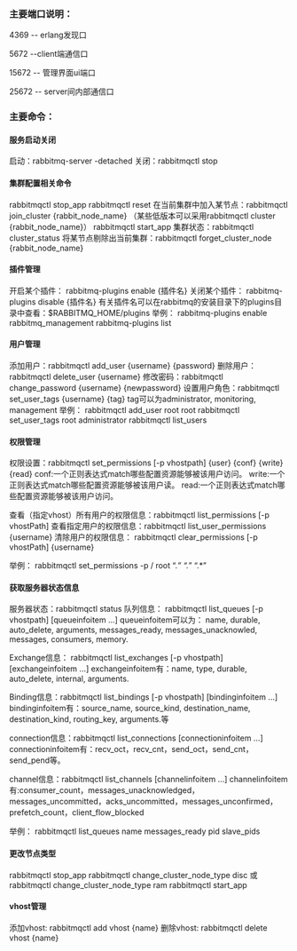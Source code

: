 ### 主要端口说明： 

4369 -- erlang发现口

5672 --client端通信口

15672 -- 管理界面ui端口

25672 -- server间内部通信口

### 主要命令：

#### 服务启动关闭

启动：rabbitmq-server -detached
关闭：rabbitmqctl stop

#### 集群配置相关命令

rabbitmqctl stop_app 
rabbitmqctl reset 
在当前集群中加入某节点：rabbitmqctl join_cluster {rabbit_node_name} （某些低版本可以采用rabbitmqctl cluster {rabbit_node_name}） 
rabbitmqctl start_app 
集群状态：rabbitmqctl cluster_status 
将某节点剔除出当前集群：rabbitmqctl forget_cluster_node {rabbit_node_name}

#### 插件管理

开启某个插件： rabbitmq-plugins enable {插件名} 
关闭某个插件： rabbitmq-plugins disable {插件名} 
有关插件名可以在rabbitmq的安装目录下的plugins目录中查看：$RABBITMQ_HOME/plugins 
举例： 
rabbitmq-plugins enable rabbitmq_management 
rabbitmq-plugins list

#### 用户管理

添加用户：rabbitmqctl add_user {username} {password} 
删除用户：rabbitmqctl delete_user {username} 
修改密码：rabbitmqctl change_password {username} {newpassword} 
设置用户角色：rabbitmqctl set_user_tags {username} {tag} 
tag可以为administrator, monitoring, management 
举例： 
rabbitmqctl add_user root root 
rabbitmqctl set_user_tags root administrator 
rabbitmqctl list_users

#### 权限管理

权限设置：rabbitmqctl set_permissions [-p vhostpath] {user} {conf} {write} {read} 
  conf:一个正则表达式match哪些配置资源能够被该用户访问。 
  write:一个正则表达式match哪些配置资源能够被该用户读。 
  read:一个正则表达式match哪些配置资源能够被该用户访问。

查看（指定vhost）所有用户的权限信息：rabbitmqctl list_permissions [-p vhostPath] 
查看指定用户的权限信息：rabbitmqctl list_user_permissions {username} 
清除用户的权限信息： rabbitmqctl clear_permissions [-p vhostPath] {username}

举例： 
rabbitmqctl set_permissions -p / root “.*” “.*” “.*”

#### 获取服务器状态信息

服务器状态：rabbitmqctl status 
队列信息： rabbitmqctl list_queues [-p vhostpath] [queueinfoitem …] 
queueinfoitem可以为： name, durable, auto_delete, arguments, messages_ready, messages_unacknowled, messages, consumers, memory.

Exchange信息： rabbitmqctl list_exchanges [-p vhostpath] [exchangeinfoitem …] 
exchangeinfoitem有：name, type, durable, auto_delete, internal, arguments.

Binding信息：rabbitmqctl list_bindings [-p vhostpath] [bindinginfoitem …] 
bindinginfoitem有：source_name, source_kind, destination_name, destination_kind, routing_key, arguments.等

connection信息：rabbitmqctl list_connections [connectioninfoitem …] 
connectioninfoitem有：recv_oct，recv_cnt，send_oct，send_cnt，send_pend等。

channel信息：rabbitmqctl list_channels [channelinfoitem …] 
channelinfoitem有:consumer_count，messages_unacknowledged，messages_uncommitted，acks_uncommitted，messages_unconfirmed，prefetch_count，client_flow_blocked

举例： 
rabbitmqctl list_queues name messages_ready pid slave_pids

#### 更改节点类型

rabbitmqctl stop_app 
rabbitmqctl change_cluster_node_type disc 
或 
rabbitmqctl change_cluster_node_type ram 
rabbitmqctl start_app

#### vhost管理

添加vhost: rabbitmqctl add vhost {name} 
删除vhost: rabbitmqctl delete vhost {name}